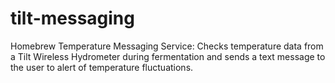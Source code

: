 # tilt-messaging
Homebrew Temperature Messaging Service: Checks temperature data from a Tilt Wireless Hydrometer during fermentation and sends a text message to the user to alert of temperature fluctuations.
